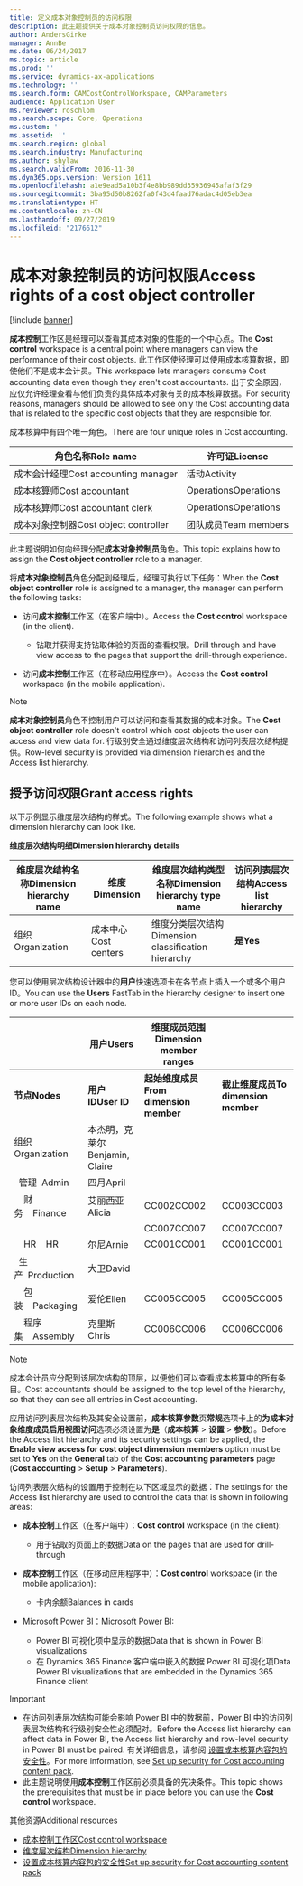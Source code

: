 ```yaml
---
title: 定义成本对象控制员的访问权限
description: 此主题提供关于成本对象控制员访问权限的信息。
author: AndersGirke
manager: AnnBe
ms.date: 06/24/2017
ms.topic: article
ms.prod: ''
ms.service: dynamics-ax-applications
ms.technology: ''
ms.search.form: CAMCostControlWorkspace, CAMParameters
audience: Application User
ms.reviewer: roschlom
ms.search.scope: Core, Operations
ms.custom: ''
ms.assetid: ''
ms.search.region: global
ms.search.industry: Manufacturing
ms.author: shylaw
ms.search.validFrom: 2016-11-30
ms.dyn365.ops.version: Version 1611
ms.openlocfilehash: a1e9ead5a10b3f4e8bb989dd35936945afaf3f29
ms.sourcegitcommit: 3ba95d50b8262fa0f43d4faad76adac4d05eb3ea
ms.translationtype: HT
ms.contentlocale: zh-CN
ms.lasthandoff: 09/27/2019
ms.locfileid: "2176612"
---
```

# <a name="access-rights-of-a-cost-object-controller"></a><span data-ttu-id="45888-103">成本对象控制员的访问权限</span><span class="sxs-lookup"><span data-stu-id="45888-103">Access rights of a cost object controller</span></span>

[!include [banner](../includes/banner.md)]

<span data-ttu-id="45888-104">**成本控制**工作区是经理可以查看其成本对象的性能的一个中心点。</span><span class="sxs-lookup"><span data-stu-id="45888-104">The **Cost control** workspace is a central point where managers can view the performance of their cost objects.</span></span> <span data-ttu-id="45888-105">此工作区使经理可以使用成本核算数据，即使他们不是成本会计员。</span><span class="sxs-lookup"><span data-stu-id="45888-105">This workspace lets managers consume Cost accounting data even though they aren't cost accountants.</span></span> <span data-ttu-id="45888-106">出于安全原因，应仅允许经理查看与他们负责的具体成本对象有关的成本核算数据。</span><span class="sxs-lookup"><span data-stu-id="45888-106">For security reasons, managers should be allowed to see only the Cost accounting data that is related to the specific cost objects that they are responsible for.</span></span>

<span data-ttu-id="45888-107">成本核算中有四个唯一角色。</span><span class="sxs-lookup"><span data-stu-id="45888-107">There are four unique roles in Cost accounting.</span></span>

| <span data-ttu-id="45888-108">角色名称</span><span class="sxs-lookup"><span data-stu-id="45888-108">Role name</span></span>               | <span data-ttu-id="45888-109">许可证</span><span class="sxs-lookup"><span data-stu-id="45888-109">License</span></span>      |
|-------------------------|--------------|
| <span data-ttu-id="45888-110">成本会计经理</span><span class="sxs-lookup"><span data-stu-id="45888-110">Cost accounting manager</span></span> | <span data-ttu-id="45888-111">活动</span><span class="sxs-lookup"><span data-stu-id="45888-111">Activity</span></span>     |
| <span data-ttu-id="45888-112">成本核算师</span><span class="sxs-lookup"><span data-stu-id="45888-112">Cost accountant</span></span>         | <span data-ttu-id="45888-113">Operations</span><span class="sxs-lookup"><span data-stu-id="45888-113">Operations</span></span>   |
| <span data-ttu-id="45888-114">成本核算师</span><span class="sxs-lookup"><span data-stu-id="45888-114">Cost accountant clerk</span></span>   | <span data-ttu-id="45888-115">Operations</span><span class="sxs-lookup"><span data-stu-id="45888-115">Operations</span></span>   |
| <span data-ttu-id="45888-116">成本对象控制器</span><span class="sxs-lookup"><span data-stu-id="45888-116">Cost object controller</span></span>  | <span data-ttu-id="45888-117">团队成员</span><span class="sxs-lookup"><span data-stu-id="45888-117">Team members</span></span> |

<span data-ttu-id="45888-118">此主题说明如何向经理分配**成本对象控制员**角色。</span><span class="sxs-lookup"><span data-stu-id="45888-118">This topic explains how to assign the **Cost object controller** role to a manager.</span></span>

<span data-ttu-id="45888-119">将**成本对象控制员**角色分配到经理后，经理可执行以下任务：</span><span class="sxs-lookup"><span data-stu-id="45888-119">When the **Cost object controller** role is assigned to a manager, the manager can perform the following tasks:</span></span>

- <span data-ttu-id="45888-120">访问**成本控制**工作区（在客户端中）。</span><span class="sxs-lookup"><span data-stu-id="45888-120">Access the **Cost control** workspace (in the client).</span></span>

    - <span data-ttu-id="45888-121">钻取并获得支持钻取体验的页面的查看权限。</span><span class="sxs-lookup"><span data-stu-id="45888-121">Drill through and have view access to the pages that support the drill-through experience.</span></span>

- <span data-ttu-id="45888-122">访问**成本控制**工作区（在移动应用程序中）。</span><span class="sxs-lookup"><span data-stu-id="45888-122">Access the **Cost control** workspace (in the mobile application).</span></span>

> [!NOTE]
> <span data-ttu-id="45888-123">**成本对象控制员**角色不控制用户可以访问和查看其数据的成本对象。</span><span class="sxs-lookup"><span data-stu-id="45888-123">The **Cost object controller** role doesn't control which cost objects the user can access and view data for.</span></span> <span data-ttu-id="45888-124">行级别安全通过维度层次结构和访问列表层次结构提供。</span><span class="sxs-lookup"><span data-stu-id="45888-124">Row-level security is provided via dimension hierarchies and the Access list hierarchy.</span></span>

## <a name="grant-access-rights"></a><span data-ttu-id="45888-125">授予访问权限</span><span class="sxs-lookup"><span data-stu-id="45888-125">Grant access rights</span></span>
<span data-ttu-id="45888-126">以下示例显示维度层次结构的样式。</span><span class="sxs-lookup"><span data-stu-id="45888-126">The following example shows what a dimension hierarchy can look like.</span></span>

<span data-ttu-id="45888-127">**维度层次结构明细**</span><span class="sxs-lookup"><span data-stu-id="45888-127">**Dimension hierarchy details**</span></span>

| <span data-ttu-id="45888-128">维度层次结构名称</span><span class="sxs-lookup"><span data-stu-id="45888-128">Dimension hierarchy name</span></span> | <span data-ttu-id="45888-129">维度</span><span class="sxs-lookup"><span data-stu-id="45888-129">Dimension</span></span>    | <span data-ttu-id="45888-130">维度层次结构类型名称</span><span class="sxs-lookup"><span data-stu-id="45888-130">Dimension hierarchy type name</span></span>      | <span data-ttu-id="45888-131">访问列表层次结构</span><span class="sxs-lookup"><span data-stu-id="45888-131">Access list hierarchy</span></span> |
|--------------------------|--------------|------------------------------------|-----------------------|
| <span data-ttu-id="45888-132">组织</span><span class="sxs-lookup"><span data-stu-id="45888-132">Organization</span></span>             | <span data-ttu-id="45888-133">成本中心</span><span class="sxs-lookup"><span data-stu-id="45888-133">Cost centers</span></span> | <span data-ttu-id="45888-134">维度分类层次结构</span><span class="sxs-lookup"><span data-stu-id="45888-134">Dimension classification hierarchy</span></span> | <span data-ttu-id="45888-135">**是**</span><span class="sxs-lookup"><span data-stu-id="45888-135">**Yes**</span></span>               |

<span data-ttu-id="45888-136">您可以使用层次结构设计器中的**用户**快速选项卡在各节点上插入一个或多个用户 ID。</span><span class="sxs-lookup"><span data-stu-id="45888-136">You can use the **Users** FastTab in the hierarchy designer to insert one or more user IDs on each node.</span></span>

|                                   | <span data-ttu-id="45888-137">用户</span><span class="sxs-lookup"><span data-stu-id="45888-137">Users</span></span>            | <span data-ttu-id="45888-138">维度成员范围</span><span class="sxs-lookup"><span data-stu-id="45888-138">Dimension member ranges</span></span>   |                         |
|-----------------------------------|------------------|---------------------------|-------------------------|
| <span data-ttu-id="45888-139">**节点**</span><span class="sxs-lookup"><span data-stu-id="45888-139">**Nodes**</span></span>                         | <span data-ttu-id="45888-140">**用户 ID**</span><span class="sxs-lookup"><span data-stu-id="45888-140">**User ID**</span></span>      | <span data-ttu-id="45888-141">**起始维度成员**</span><span class="sxs-lookup"><span data-stu-id="45888-141">**From dimension member**</span></span> | <span data-ttu-id="45888-142">**截止维度成员**</span><span class="sxs-lookup"><span data-stu-id="45888-142">**To dimension member**</span></span> |
| <span data-ttu-id="45888-143">组织</span><span class="sxs-lookup"><span data-stu-id="45888-143">Organization</span></span>                      | <span data-ttu-id="45888-144">本杰明，克莱尔</span><span class="sxs-lookup"><span data-stu-id="45888-144">Benjamin, Claire</span></span> |                           |                         |
| <span data-ttu-id="45888-145">&nbsp;&nbsp;管理</span><span class="sxs-lookup"><span data-stu-id="45888-145">&nbsp;&nbsp;Admin</span></span>                 | <span data-ttu-id="45888-146">四月</span><span class="sxs-lookup"><span data-stu-id="45888-146">April</span></span>            |                           |                         |
| <span data-ttu-id="45888-147">&nbsp;&nbsp;&nbsp;&nbsp;财务</span><span class="sxs-lookup"><span data-stu-id="45888-147">&nbsp;&nbsp;&nbsp;&nbsp;Finance</span></span>   | <span data-ttu-id="45888-148">艾丽西亚</span><span class="sxs-lookup"><span data-stu-id="45888-148">Alicia</span></span>           | <span data-ttu-id="45888-149">CC002</span><span class="sxs-lookup"><span data-stu-id="45888-149">CC002</span></span>                     | <span data-ttu-id="45888-150">CC003</span><span class="sxs-lookup"><span data-stu-id="45888-150">CC003</span></span>                   |
|                                   |                  | <span data-ttu-id="45888-151">CC007</span><span class="sxs-lookup"><span data-stu-id="45888-151">CC007</span></span>                     | <span data-ttu-id="45888-152">CC007</span><span class="sxs-lookup"><span data-stu-id="45888-152">CC007</span></span>                   |
| <span data-ttu-id="45888-153">&nbsp;&nbsp;&nbsp;&nbsp;HR</span><span class="sxs-lookup"><span data-stu-id="45888-153">&nbsp;&nbsp;&nbsp;&nbsp;HR</span></span>        | <span data-ttu-id="45888-154">尔尼</span><span class="sxs-lookup"><span data-stu-id="45888-154">Arnie</span></span>            | <span data-ttu-id="45888-155">CC001</span><span class="sxs-lookup"><span data-stu-id="45888-155">CC001</span></span>                     | <span data-ttu-id="45888-156">CC001</span><span class="sxs-lookup"><span data-stu-id="45888-156">CC001</span></span>                   |
| <span data-ttu-id="45888-157">&nbsp;&nbsp;生产</span><span class="sxs-lookup"><span data-stu-id="45888-157">&nbsp;&nbsp;Production</span></span>            | <span data-ttu-id="45888-158">大卫</span><span class="sxs-lookup"><span data-stu-id="45888-158">David</span></span>            |                           |                         |
| <span data-ttu-id="45888-159">&nbsp;&nbsp;&nbsp;&nbsp;包装</span><span class="sxs-lookup"><span data-stu-id="45888-159">&nbsp;&nbsp;&nbsp;&nbsp;Packaging</span></span> | <span data-ttu-id="45888-160">爱伦</span><span class="sxs-lookup"><span data-stu-id="45888-160">Ellen</span></span>            | <span data-ttu-id="45888-161">CC005</span><span class="sxs-lookup"><span data-stu-id="45888-161">CC005</span></span>                     | <span data-ttu-id="45888-162">CC005</span><span class="sxs-lookup"><span data-stu-id="45888-162">CC005</span></span>                   |
| <span data-ttu-id="45888-163">&nbsp;&nbsp;&nbsp;&nbsp;程序集</span><span class="sxs-lookup"><span data-stu-id="45888-163">&nbsp;&nbsp;&nbsp;&nbsp;Assembly</span></span>  | <span data-ttu-id="45888-164">克里斯</span><span class="sxs-lookup"><span data-stu-id="45888-164">Chris</span></span>            | <span data-ttu-id="45888-165">CC006</span><span class="sxs-lookup"><span data-stu-id="45888-165">CC006</span></span>                     | <span data-ttu-id="45888-166">CC006</span><span class="sxs-lookup"><span data-stu-id="45888-166">CC006</span></span>                   |

> [!NOTE]
> <span data-ttu-id="45888-167">成本会计员应分配到该层次结构的顶层，以便他们可以查看成本核算中的所有条目。</span><span class="sxs-lookup"><span data-stu-id="45888-167">Cost accountants should be assigned to the top level of the hierarchy, so that they can see all entries in Cost accounting.</span></span>

<span data-ttu-id="45888-168">应用访问列表层次结构及其安全设置前，**成本核算参数**页**常规**选项卡上的**为成本对象维度成员启用视图访问**选项必须设置为**是**（**成本核算** > **设置** > **参数**）。</span><span class="sxs-lookup"><span data-stu-id="45888-168">Before the Access list hierarchy and its security settings can be applied, the **Enable view access for cost object dimension members** option must be set to **Yes** on the **General** tab of the **Cost accounting parameters** page (**Cost accounting** > **Setup** > **Parameters**).</span></span>

<span data-ttu-id="45888-169">访问列表层次结构的设置用于控制在以下区域显示的数据：</span><span class="sxs-lookup"><span data-stu-id="45888-169">The settings for the Access list hierarchy are used to control the data that is shown in following areas:</span></span>

- <span data-ttu-id="45888-170">**成本控制**工作区（在客户端中）：</span><span class="sxs-lookup"><span data-stu-id="45888-170">**Cost control** workspace (in the client):</span></span>

    - <span data-ttu-id="45888-171">用于钻取的页面上的数据</span><span class="sxs-lookup"><span data-stu-id="45888-171">Data on the pages that are used for drill-through</span></span>

- <span data-ttu-id="45888-172">**成本控制**工作区（在移动应用程序中）：</span><span class="sxs-lookup"><span data-stu-id="45888-172">**Cost control** workspace (in the mobile application):</span></span>

    - <span data-ttu-id="45888-173">卡内余额</span><span class="sxs-lookup"><span data-stu-id="45888-173">Balances in cards</span></span>

- <span data-ttu-id="45888-174">Microsoft Power BI：</span><span class="sxs-lookup"><span data-stu-id="45888-174">Microsoft Power BI:</span></span>

    - <span data-ttu-id="45888-175">Power BI 可视化项中显示的数据</span><span class="sxs-lookup"><span data-stu-id="45888-175">Data that is shown in Power BI visualizations</span></span>
    - <span data-ttu-id="45888-176">在 Dynamics 365 Finance 客户端中嵌入的数据 Power BI 可视化项</span><span class="sxs-lookup"><span data-stu-id="45888-176">Data Power BI visualizations that are embedded in the Dynamics 365 Finance client</span></span>

> [!IMPORTANT]
> - <span data-ttu-id="45888-177">在访问列表层次结构可能会影响 Power BI 中的数据前，Power BI 中的访问列表层次结构和行级别安全性必须配对。</span><span class="sxs-lookup"><span data-stu-id="45888-177">Before the Access list hierarchy can affect data in Power BI, the Access list hierarchy and row-level security in Power BI must be paired.</span></span> <span data-ttu-id="45888-178">有关详细信息，请参阅 [设置成本核算内容包的安全性](../../dev-itpro/analytics/setup-security-cost-accounting-content-pack.md)。</span><span class="sxs-lookup"><span data-stu-id="45888-178">For more information, see [Set up security for Cost accounting content pack](../../dev-itpro/analytics/setup-security-cost-accounting-content-pack.md).</span></span>
> - <span data-ttu-id="45888-179">此主题说明使用**成本控制**工作区前必须具备的先决条件。</span><span class="sxs-lookup"><span data-stu-id="45888-179">This topic shows the prerequisites that must be in place before you can use the **Cost control** workspace.</span></span>

<span data-ttu-id="45888-180">其他资源</span><span class="sxs-lookup"><span data-stu-id="45888-180">Additional resources</span></span>

- [<span data-ttu-id="45888-181">成本控制工作区</span><span class="sxs-lookup"><span data-stu-id="45888-181">Cost control workspace</span></span>](cost-control-workspace.md)
- [<span data-ttu-id="45888-182">维度层次结构</span><span class="sxs-lookup"><span data-stu-id="45888-182">Dimension hierarchy</span></span>](dimension-hierarchy.md)
- [<span data-ttu-id="45888-183">设置成本核算内容包的安全性</span><span class="sxs-lookup"><span data-stu-id="45888-183">Set up security for Cost accounting content pack</span></span>](../../dev-itpro/analytics/setup-security-cost-accounting-content-pack.md)
